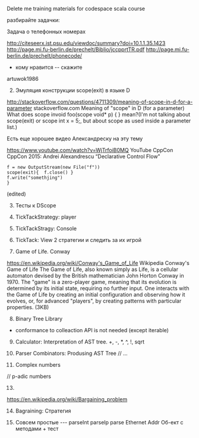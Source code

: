 Delete me
 training materials for codespace scala course

разбирайте задачки:

Задача о телефонных номерах 

http://citeseerx.ist.psu.edu/viewdoc/summary?doi=10.1.1.35.1423
http://page.mi.fu-berlin.de/prechelt/Biblio/jccpprtTR.pdf
http://page.mi.fu-berlin.de/prechelt/phonecode/

- кому нравится -- скажите

artuwok1986 

2.   Эмуляция  конструкции scope(exit) в  языке D

http://stackoverflow.com/questions/4711309/meaning-of-scope-in-d-for-a-parameter
 stackoverflow.com
Meaning of "scope" in D (for a parameter)
What does scope invoid foo(scope void* p) { } mean?(I'm not talking about scope(exit) or scope int x = 5;, but about scope as used inside a parameter list.) 
 
 
Есть еще хорошее видео Александреску на эту тему

https://www.youtube.com/watch?v=WjTrfoiB0MQ
 YouTube CppCon
CppCon 2015: Andrei Alexandrescu “Declarative Control Flow" 
 

 ```DScope {
f = new OutputStream(new File("f"))
 scope(exit){  f.close() }
f.write("somethjing")
}
```
(edited)

3.  Тесты к DScope

 
4. TickTackStrategy:  player

5. TickTackStragy:  Console

6. TickTack: View
  2 стратегии  и следить за их игрой

7.  Game of Life.  Conway

https://en.wikipedia.org/wiki/Conway's_Game_of_Life
 Wikipedia
Conway's Game of Life
The Game of Life, also known simply as Life, is a cellular automaton devised by the British mathematician John Horton Conway in 1970.
The "game" is a zero-player game, meaning that its evolution is determined by its initial state, requiring no further input. One interacts with the Game of Life by creating an initial configuration and observing how it evolves, or, for advanced "players", by creating patterns with particular properties. (3KB)


8.  Binary Tree Library

- conformance to colleaction API is not needed
(except iterable)

9.    Calculator:  Interpretation of AST tree.
   +, -, *, ^, !, sqrt

10.   Parser Combinators:  Produsing AST Tree
 // ...

11.  Complex numbers
  
 // p-adic numbers

13. 
  https://en.wikipedia.org/wiki/Bargaining_problem

14. Bagraining:  Стратегия

15. Совсем простые --- parseInt
                       parseIp
                       parse Ethernet Addr
  Oб-ект с методами + тест

